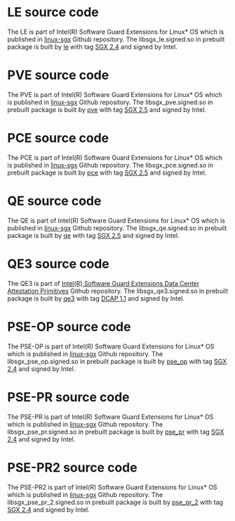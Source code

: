 # LE source code   
The LE is part of Intel(R) Software Guard Extensions for Linux\* OS which is published in [linux-sgx](https://github.com/intel/linux-sgx/) Github repository. The libsgx_le.signed.so in prebuilt package is built by [le](https://github.com/intel/linux-sgx/tree/master/psw/ae/le) with tag [SGX 2.4](https://github.com/intel/linux-sgx/releases/tag/sgx_2.4) and signed by Intel.

# PVE source code   
The PVE is part of Intel(R) Software Guard Extensions for Linux\* OS which is published in [linux-sgx](https://github.com/intel/linux-sgx/) Github repository. The libsgx_pve.signed.so in prebuilt package is built by [pve](https://github.com/intel/linux-sgx/tree/master/psw/ae/pve) with tag [SGX 2.5](https://github.com/intel/linux-sgx/releases/tag/sgx_2.5) and signed by Intel.

# PCE source code   
The PCE is part of Intel(R) Software Guard Extensions for Linux\* OS which is published in [linux-sgx](https://github.com/intel/linux-sgx/) Github repository. The libsgx_pce.signed.so in prebuilt package is built by [pce](https://github.com/intel/linux-sgx/tree/master/psw/ae/pce) with tag [SGX 2.5](https://github.com/intel/linux-sgx/releases/tag/sgx_2.5) and signed by Intel.

# QE source code   
The QE is part of Intel(R) Software Guard Extensions for Linux\* OS which is published in [linux-sgx](https://github.com/intel/linux-sgx/) Github repository. The libsgx_qe.signed.so in prebuilt package is built by [qe](https://github.com/intel/linux-sgx/tree/master/psw/ae/qe) with tag [SGX 2.5](https://github.com/intel/linux-sgx/releases/tag/sgx_2.5) and signed by Intel.

# QE3 source code   
The QE3 is part of [Intel(R) Software Guard Extensions Data Center Attestation Primitives](https://github.com/intel/SGXDataCenterAttestationPrimitives/) Github repository. The libsgx_qe3.signed.so in prebuilt package is built by [qe3](https://github.com/intel/SGXDataCenterAttestationPrimitives/tree/master/QuoteGeneration/quote_wrapper/quote/enclave) with tag [DCAP 1.1](https://github.com/intel/SGXDataCenterAttestationPrimitives/releases/tag/DCAP_1.1) and signed by Intel.

# PSE-OP source code   
The PSE-OP is part of Intel(R) Software Guard Extensions for Linux\* OS which is published in [linux-sgx](https://github.com/intel/linux-sgx/) Github repository. The libsgx_pse_op.signed.so in prebuilt package is built by [pse_op](https://github.com/intel/linux-sgx/tree/master/psw/ae/pse/pse_op) with tag [SGX 2.4](https://github.com/intel/linux-sgx/releases/tag/sgx_2.4) and signed by Intel.

# PSE-PR source code   
The PSE-PR is part of Intel(R) Software Guard Extensions for Linux\* OS which is published in [linux-sgx](https://github.com/intel/linux-sgx/) Github repository. The libsgx_pse_pr.signed.so in prebuilt package is built by [pse_pr](https://github.com/intel/linux-sgx/tree/master/psw/ae/pse/pse_pr) with tag [SGX 2.4](https://github.com/intel/linux-sgx/releases/tag/sgx_2.4) and signed by Intel.

# PSE-PR2 source code   
The PSE-PR2 is part of Intel(R) Software Guard Extensions for Linux\* OS which is published in [linux-sgx](https://github.com/intel/linux-sgx/) Github repository. The libsgx_pse_pr_2.signed.so in prebuilt package is built by [pse_pr_2](https://github.com/intel/linux-sgx/tree/master/psw/ae/pse/pse_pr_2) with tag [SGX 2.4](https://github.com/intel/linux-sgx/releases/tag/sgx_2.4) and signed by Intel.

